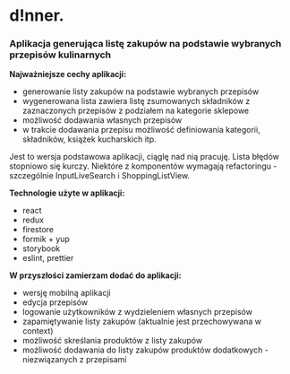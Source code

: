 # d!nner.

### Aplikacja generująca listę zakupów na podstawie wybranych przepisów kulinarnych

**Najważniejsze cechy aplikacji:**
- generowanie listy zakupów na podstawie wybranych przepisów
- wygenerowana lista zawiera listę zsumowanych składników z zaznaczonych przepisów z podziałem na kategorie sklepowe
- możliwość dodawania własnych przepisów
- w trakcie dodawania przepisu możliwość definiowania kategorii, składników, książek kucharskich itp.

Jest to wersja podstawowa aplikacji, ciąglę nad nią pracuję. Lista błędów stopniowo się kurczy.
Niektóre z komponentów wymagają refactoringu - szczególnie InputLiveSearch i ShoppingListView. 

**Technologie użyte w aplikacji:**
- react
- redux
- firestore
- formik + yup
- storybook
- eslint, prettier

**W przyszłości zamierzam dodać do aplikacji:**
- wersję mobilną aplikacji
- edycja przepisów
- logowanie użytkowników z wydzieleniem własnych przepisów
- zapamiętywanie listy zakupów (aktualnie jest przechowywana w context)
- możliwość skreślania produktów z listy zakupów
- możliwość dodawania do listy zakupów produktów dodatkowych - niezwiązanych z przepisami
